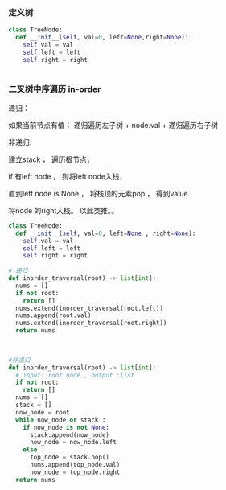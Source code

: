 ### 定义树

```python
class TreeNode:
  def __init__(self, val=0, left=None,right=None):
    self.val = val 
    self.left = left
    self.right = right 



```




### 二叉树中序遍历  in-order 

递归：

如果当前节点有值： 递归遍历左子树 + node.val  + 递归遍历右子树



非递归:

建立stack ， 遍历根节点， 

if 有left node ， 则将left node入栈， 

直到left node is None ， 将栈顶的元素pop ， 得到value

将node 的right入栈。 以此类推。。 

```python
class TreeNode:
  def __init__(self, val=0, left=None , right=None):
    self.val = val
    self.left = left 
    self.right = right 
    
# 递归
def inorder_traversal(root) -> list[int]:
  nums = []
  if not root:
    return []
  nums.extend(inorder_traversal(root.left))
  nums.append(root.val)
  nums.extend(inorder_traversal(root.right))
  return nums 
 	
  

#非递归
def inorder_traversal(root) -> list[int]:
  # input: root node , output :list 
  if not root:
    return []
  nums = []
  stack = []
  now_node = root 
  while now_node or stack :
    if now_node is not None:
      stack.append(now_node)
      now_node = now_node.left
    else:
      top_node = stack.pop()
      nums.append(top_node.val)
      now_node = top_node.right 
  return nums 
      
  

```

